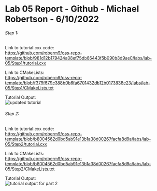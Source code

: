 # Lab 05 Report - Github - Michael Robertson - 6/10/2022  

###### Step 1:  
Link to tutorial.cxx code:  
https://github.com/roberm9/oss-repo-template/blob/981d12b179424a08ef75db65443f5b090b3d9ae0/labs/lab-05/Step1/tutorial.cxx  

Link to CMakeLists:  
https://github.com/roberm9/oss-repo-template/blob/f379f679c388b0b6fa6701432db12b0173838e23/labs/lab-05/Step1/CMakeLists.txt  

Tutorial Output:   
![updated tutorial](https://user-images.githubusercontent.com/95317029/174329783-75f95390-5ce7-42a0-8bd7-d3ec41b59ce7.PNG)  

###### Step 2:  
Link to tutorial.cxx code:  
https://github.com/roberm9/oss-repo-template/blob/b8004562d0bd5ab91e13b1a38d00267facfa8d9a/labs/lab-05/Step2/tutorial.cxx  

Link to CMakeLists:  
https://github.com/roberm9/oss-repo-template/blob/b8004562d0bd5ab91e13b1a38d00267facfa8d9a/labs/lab-05/Step2/CMakeLists.txt  

Tutorial Output:  
![tutorial output for part 2](https://user-images.githubusercontent.com/95317029/174336689-07709b78-f7fe-4e6f-854a-f56820808efc.PNG)  


